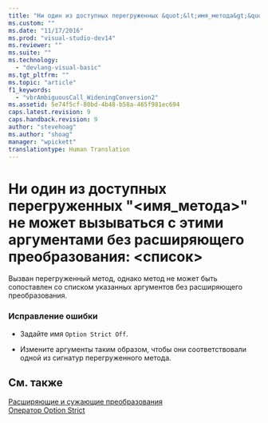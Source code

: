```yaml
---
title: "Ни один из доступных перегруженных &quot;&lt;имя_метода&gt;&quot; не может вызываться с этими аргументами без расширяющего преобразования: &lt;список&gt; | Microsoft Docs"
ms.custom: ""
ms.date: "11/17/2016"
ms.prod: "visual-studio-dev14"
ms.reviewer: ""
ms.suite: ""
ms.technology: 
  - "devlang-visual-basic"
ms.tgt_pltfrm: ""
ms.topic: "article"
f1_keywords: 
  - "vbrAmbiguousCall_WideningConversion2"
ms.assetid: 5e74f5cf-80bd-4b48-b58a-465f981ec694
caps.latest.revision: 9
caps.handback.revision: 9
author: "stevehoag"
ms.author: "shoag"
manager: "wpickett"
translationtype: Human Translation
---
```

# Ни один из доступных перегруженных &quot;&lt;имя_метода&gt;&quot; не может вызываться с этими аргументами без расширяющего преобразования: &lt;список&gt;
Вызван перегруженный метод, однако метод не может быть сопоставлен со списком указанных аргументов без расширяющего преобразования.  
  
### Исправление ошибки  
  
-   Задайте имя `Option Strict Off`.  
  
-   Измените аргументы таким образом, чтобы они соответствовали одной из сигнатур перегруженного метода.  
  
## См. также  
 [Расширяющие и сужающие преобразования](../../visual-basic/programming-guide/language-features/data-types/widening-and-narrowing-conversions.md)   
 [Оператор Option Strict](../../visual-basic/language-reference/statements/option-strict-statement.md)